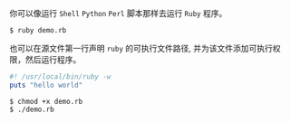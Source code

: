 你可以像运行 `Shell` `Python` `Perl` 脚本那样去运行 `Ruby` 程序。
```shell
$ ruby demo.rb
```
也可以在源文件第一行声明 `ruby` 的可执行文件路径, 并为该文件添加可执行权限，然后运行程序。
```ruby
#! /usr/local/bin/ruby -w
puts "hello world"
```
```shell
$ chmod +x demo.rb
$ ./demo.rb
```